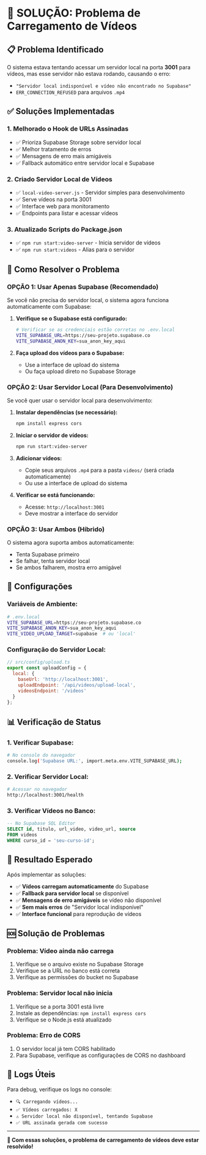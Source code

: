 # 🎥 **SOLUÇÃO: Problema de Carregamento de Vídeos**

## 📋 **Problema Identificado**

O sistema estava tentando acessar um servidor local na porta **3001** para vídeos, mas esse servidor não estava rodando, causando o erro:
- `"Servidor local indisponível e vídeo não encontrado no Supabase"`
- `ERR_CONNECTION_REFUSED` para arquivos `.mp4`

## ✅ **Soluções Implementadas**

### **1. Melhorado o Hook de URLs Assinadas**
- ✅ Prioriza Supabase Storage sobre servidor local
- ✅ Melhor tratamento de erros
- ✅ Mensagens de erro mais amigáveis
- ✅ Fallback automático entre servidor local e Supabase

### **2. Criado Servidor Local de Vídeos**
- ✅ `local-video-server.js` - Servidor simples para desenvolvimento
- ✅ Serve vídeos na porta 3001
- ✅ Interface web para monitoramento
- ✅ Endpoints para listar e acessar vídeos

### **3. Atualizado Scripts do Package.json**
- ✅ `npm run start:video-server` - Inicia servidor de vídeos
- ✅ `npm run start:videos` - Alias para o servidor

## 🚀 **Como Resolver o Problema**

### **OPÇÃO 1: Usar Apenas Supabase (Recomendado)**

Se você não precisa do servidor local, o sistema agora funciona automaticamente com Supabase:

1. **Verifique se o Supabase está configurado:**
   ```bash
   # Verificar se as credenciais estão corretas no .env.local
   VITE_SUPABASE_URL=https://seu-projeto.supabase.co
   VITE_SUPABASE_ANON_KEY=sua_anon_key_aqui
   ```

2. **Faça upload dos vídeos para o Supabase:**
   - Use a interface de upload do sistema
   - Ou faça upload direto no Supabase Storage

### **OPÇÃO 2: Usar Servidor Local (Para Desenvolvimento)**

Se você quer usar o servidor local para desenvolvimento:

1. **Instalar dependências (se necessário):**
   ```bash
   npm install express cors
   ```

2. **Iniciar o servidor de vídeos:**
   ```bash
   npm run start:video-server
   ```

3. **Adicionar vídeos:**
   - Copie seus arquivos `.mp4` para a pasta `videos/` (será criada automaticamente)
   - Ou use a interface de upload do sistema

4. **Verificar se está funcionando:**
   - Acesse: `http://localhost:3001`
   - Deve mostrar a interface do servidor

### **OPÇÃO 3: Usar Ambos (Híbrido)**

O sistema agora suporta ambos automaticamente:
- Tenta Supabase primeiro
- Se falhar, tenta servidor local
- Se ambos falharem, mostra erro amigável

## 🔧 **Configurações**

### **Variáveis de Ambiente:**
```bash
# .env.local
VITE_SUPABASE_URL=https://seu-projeto.supabase.co
VITE_SUPABASE_ANON_KEY=sua_anon_key_aqui
VITE_VIDEO_UPLOAD_TARGET=supabase  # ou 'local'
```

### **Configuração do Servidor Local:**
```javascript
// src/config/upload.ts
export const uploadConfig = {
  local: {
    baseUrl: 'http://localhost:3001',
    uploadEndpoint: '/api/videos/upload-local',
    videosEndpoint: '/videos'
  }
};
```

## 📊 **Verificação de Status**

### **1. Verificar Supabase:**
```bash
# No console do navegador
console.log('Supabase URL:', import.meta.env.VITE_SUPABASE_URL);
```

### **2. Verificar Servidor Local:**
```bash
# Acessar no navegador
http://localhost:3001/health
```

### **3. Verificar Vídeos no Banco:**
```sql
-- No Supabase SQL Editor
SELECT id, titulo, url_video, video_url, source 
FROM videos 
WHERE curso_id = 'seu-curso-id';
```

## 🎯 **Resultado Esperado**

Após implementar as soluções:

- ✅ **Vídeos carregam automaticamente** do Supabase
- ✅ **Fallback para servidor local** se disponível
- ✅ **Mensagens de erro amigáveis** se vídeo não disponível
- ✅ **Sem mais erros** de "Servidor local indisponível"
- ✅ **Interface funcional** para reprodução de vídeos

## 🆘 **Solução de Problemas**

### **Problema: Vídeo ainda não carrega**
1. Verifique se o arquivo existe no Supabase Storage
2. Verifique se a URL no banco está correta
3. Verifique as permissões do bucket no Supabase

### **Problema: Servidor local não inicia**
1. Verifique se a porta 3001 está livre
2. Instale as dependências: `npm install express cors`
3. Verifique se o Node.js está atualizado

### **Problema: Erro de CORS**
1. O servidor local já tem CORS habilitado
2. Para Supabase, verifique as configurações de CORS no dashboard

## 📝 **Logs Úteis**

Para debug, verifique os logs no console:
- `🔍 Carregando vídeos...`
- `✅ Vídeos carregados: X`
- `⚠️ Servidor local não disponível, tentando Supabase`
- `✅ URL assinada gerada com sucesso`

---

**🎉 Com essas soluções, o problema de carregamento de vídeos deve estar resolvido!**



